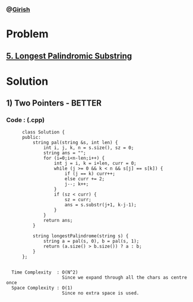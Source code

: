 ### @[Girish](https://www.linkedin.com/in/girish-sudhakar/)

# Problem

## [5. Longest Palindromic Substring](https://leetcode.com/problems/longest-palindromic-substring/)


# Solution 

## 1) Two Pointers - BETTER

       
      
      
   ### Code : (.cpp)
    
          class Solution {
          public:
              string pal(string &s, int len) {
                  int i, j, k, n = s.size(), sz = 0;
                  string ans = "";
                  for (i=0;i<n-len;i++) {
                      int j = i, k = i+len, curr = 0;
                      while (j >= 0 && k < n && s[j] == s[k]) {
                          if (j == k) curr++;
                          else curr += 2;
                          j--; k++;
                      }
                      if (sz < curr) {
                          sz = curr;
                          ans = s.substr(j+1, k-j-1);
                      }
                  }
                  return ans;
              }

              string longestPalindrome(string s) {
                  string a = pal(s, 0), b = pal(s, 1);
                  return (a.size() > b.size()) ? a : b;
              }
          };

 
      Time Complexity  : O(N^2) 
                         Since we expand through all the chars as centre once
      Space Complexity : O(1)
                         Since no extra space is used.
